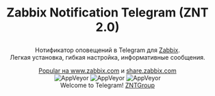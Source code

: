 # <p align="center">Zabbix Notification Telegram (ZNT 2.0)
<p align="center">Нотификатор оповещений в Telegram для <a href="https://www.zabbix.com/features#notification target="_blank"" >Zabbix</a>.<br>
Легкая установка, гибкая настройка, информативные сообщения.
<p align="center"><a href="https://www.zabbix.com/integrations/telegram#tab:3rd_party" target="_blank">Popular на www.zabbix.com</a> и <a href="https://share.zabbix.com/zabbix-tools-and-utilities/cat-notifications/zabbix-notification-telegram">share.zabbix.com</a>
<br>
<img alt="AppVeyor" src="https://img.shields.io/github/last-commit/xxsokolov/znt">
<img alt="AppVeyor" src="https://img.shields.io/badge/python-3.10-blue">
<img alt="AppVeyor" src="https://img.shields.io/github/license/xxsokolov/zntm">
<br>Welcome to Telegram! <a href="https://t.me/ZbxNTg" target="_blank">ZNTGroup</a>
